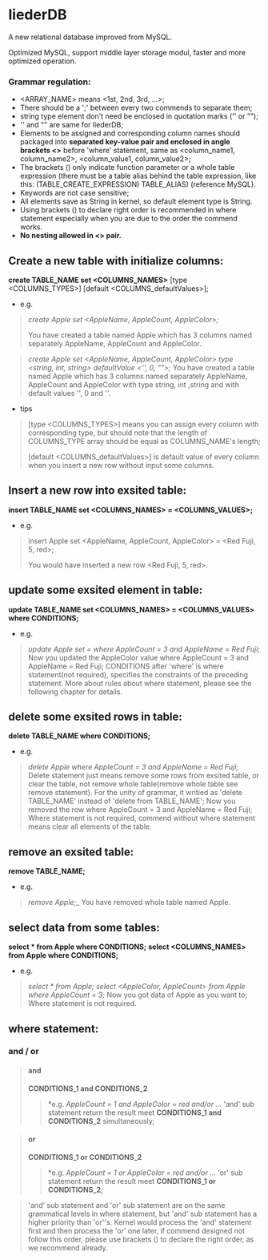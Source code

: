 # liederDB
A new relational database improved from MySQL.

Optimized MySQL, support middle layer storage modul, faster and more optimized operation.


### Grammar regulation:
* <ARRAY_NAME> means <1st, 2nd, 3rd, ...>;
* There should be a ';' between every two commends to separate them;
* string type element don't need be enclosed in quotation marks ('' or "");
* '' and "" are same for liederDB;
* Elements to be assigned and corresponding column names should packaged into __separated key-value pair and enclosed in angle brackets <>__ before 'where' statement, same as <column_name1, column_name2>, <column_value1, column_value2>;
* The brackets () only indicate function parameter or a whole table expression (there must be a table alias behind the table expression, like this: (TABLE_CREATE_EXPRESSION) TABLE_ALIAS) (reference MySQL).
* Keywords are not case sensitive;
* All elements save as String in kernel, so default element type is String.
* Using brackets () to declare right order is recommended in where statement especially when you are due to the order the commend works.
* __No nesting allowed in <> pair.__


## Create a new table with initialize columns:

__create TABLE_NAME set <COLUMNS_NAMES>__ [type <COLUMNS_TYPES>] [default <COLUMNS_defaultValues>];

* e.g.
>_create Apple set <AppleName, AppleCount, AppleColor>;_
>
>You have created a table named Apple which has 3 columns named separately AppleName, AppleCount and AppleColor.

>_create Apple set <AppleName, AppleCount, AppleColor> type <string, int, string> defaultValue <'', 0, "">;_
>You have created a table named Apple which has 3 columns named separately AppleName, AppleCount and AppleColor with type string, int ,string and with default values '', 0 and ''.

* tips
>[type <COLUMNS_TYPES>] means you can assign every column with corresponding type, but should note that the length of COLUMNS_TYPE array should be equal as COLUMNS_NAME's length;
>
>[default <COLUMNS_defaultValues>] is default value of every column when you insert a new row without input some columns.


## Insert a new row into exsited table:

__insert TABLE_NAME set <COLUMNS_NAMES> = <COLUMNS_VALUES>;__

* e.g.
>insert Apple set <AppleName, AppleCount, AppleColor> = <Red Fuji, 5, red>;
>
>You would have inserted a new row <Red Fuji, 5, red>.

## update some exsited element in table:

__update TABLE_NAME set <COLUMNS_NAMES> = <COLUMNS_VALUES> where CONDITIONS;__

* e.g.
>_update Apple set <AppleColor> = <green> where AppleCount = 3 and AppleName = Red Fuji;_
>Now you updated the AppleColor value where AppleCount = 3 and AppleName = Red Fuji;
>CONDITIONS after 'where' is where statement(not required), specifies the constraints of the preceding statement. More about rules about where statement, please see the following chapter for details.

## delete some exsited rows in table:

__delete TABLE_NAME where CONDITIONS;__

* e.g.
>_delete Apple where AppleCount = 3 and AppleName = Red Fuji;_
>Delete statement just means remove some rows from exsited table, or clear the table, not remove whole table(remove whole table see remove statement). For the unity of grammar, it writied as 'delete TABLE_NAME' instead of 'delete from TABLE_NAME';
>Now you removed the row where AppleCount = 3 and AppleName = Red Fuji;
>Where statement is not required, commend without where statement means clear all elements of the table.

## remove an exsited table:

__remove TABLE_NAME;__

* e.g.
>_remove Apple;__
>You have removed whole table named Apple.

## select data from some tables:

__select * from Apple where CONDITIONS;__
__select <COLUMNS_NAMES> from Apple where CONDITIONS;__

* e.g.
>_select * from Apple;_
>_select <AppleColor, AppleCount> from Apple where AppleCount = 3;_
>Now you got data of Apple as you want to;
>Where statement is not required.

## where statement:
### and / or

>#### and
>__CONDITIONS_1 and CONDITIONS_2__
>
>>*e.g.
>>_AppleCount = 1 and AppleColor = red and/or ..._
>>'and' sub statement return the result meet __CONDITIONS_1 and CONDITIONS_2__ simultaneously;



>#### or
>__CONDITIONS_1 or CONDITIONS_2__
>
>>*e.g.
>>_AppleCount = 1 or AppleColor = red and/or ..._
>>'or' sub statement return the result meet __CONDITIONS_1 or CONDITIONS_2__;

>'and' sub statement and 'or' sub statement are on the same grammatical levels in where statement, but 'and' sub statement has a higher priority than 'or''s. Kernel would  process the 'and' statement first and then process the 'or' one later, if commend designed not follow this order, please use brackets () to declare the right order, as we recommend already.

